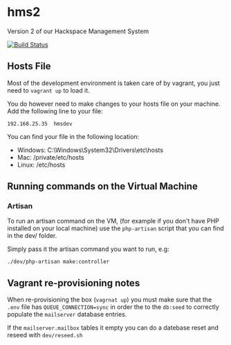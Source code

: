 # hms2
Version 2 of our Hackspace Management System

[![Build Status](https://travis-ci.org/NottingHack/hms2.svg?branch=master)](https://travis-ci.org/NottingHack/hms2)

## Hosts File

Most of the development environment is taken care of by vagrant, you just need to `vagrant up` to load it.

You do however need to make changes to your hosts file on your machine. Add the following line to your file:

`192.168.25.35	hmsdev`

You can find your file in the following location:

* Windows: C:\Windows\System32\Drivers\etc\hosts
* Mac: /private/etc/hosts
* Linux: /etc/hosts

## Running commands on the Virtual Machine

### Artisan

To run an artisan command on the VM, (for example if you don't have PHP installed on your local machine) use the ```php-artisan``` script that you can find in the dev/ folder.

Simply pass it the artisan command you want to run, e.g:

```./dev/php-artisan make:controller```

## Vagrant re-provisioning notes

When re-provisioning the box (`vagrnat up`) you must make sure that the `.env` file has `QUEUE_CONNECTION=sync` in order the to the `db:seed` to correctly populate the `mailserver` database entries.

If the `mailserver.mailbox` tables it empty you can do a datebase reset and reseed with `dev/reseed.sh`


